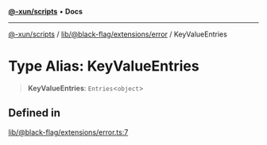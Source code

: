 [**@-xun/scripts**](../../../../../README.md) • **Docs**

***

[@-xun/scripts](../../../../../README.md) / [lib/@black-flag/extensions/error](../README.md) / KeyValueEntries

# Type Alias: KeyValueEntries

> **KeyValueEntries**: `Entries`\<`object`\>

## Defined in

[lib/@black-flag/extensions/error.ts:7](https://github.com/Xunnamius/xscripts/blob/c4bd6059488244ad158454492e5cfe3fcc65a457/lib/@black-flag/extensions/error.ts#L7)
